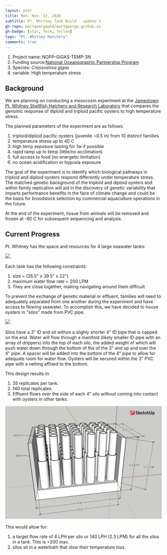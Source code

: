 ```yaml
---
layout: post
title: Mon. Nov. 13, 2020
subtitle: Pt. Whitney Tank Build - update 1
gh-repo: mattgeorgephd/mattgeorge.github.io
gh-badge: [star, fork, follow]
tags: "Pt. Whitney Hatchery"
comments: true
---
```


1. Project name: NOPP-GIGAS-TEMP-3N
2. Funding source:[National Oceanographic Partnership Program](https://www.nopp.org/)
3. Species: *Crassostrea gigas*
4. variable: High temperature stress

## Background

We are planning on conducting a mesocosm experiment at the [Jamestown Pt. Whitney Shellfish Hatchery and Research Laboratory](https://goo.gl/maps/27SMdcsPRsNcg6Le9) that compares the genomic response of diploid and triploid pacific oysters to high temperature stress.

The planned parameters of the experiment are as follows:

1. triploid/diploid pacific oysters (juvenile ~0.5 in) from 10 distinct families
2. temperature stress up to 40 C
3. high temp exposure lasting for 1w if possible
4. rapid ramp up to temp (little/no acclimation)
5. full access to food (no energetic limitation)
6. no ocean acidification or hypoxia exposure

The goal of the experiment is to identify which biological pathways in triploid and diploid oysters respond differently under <severe> temperature stress. The matched genetic background of the triploid and diploid oysters and within family replication will aid in the discovery of genetic variability that imparts performance benefits in the face of climate change and could be the basis for broodstock selection by commercial aquaculture operations in the future.

At the end of the experiment, tissue from animals will be removed and frozen at -80 C for subsequent sequencing and analysis.

## Current Progress

Pt. Whitney has the space and resources for 4 large seawater tanks:

![](/post_images/111320/tank.png).

Each tank has the following constraints:

1. size = (26.5" x 39.5" x 22")
2. maximum water flow rate = 200 LPM
3. They are close together, making navigating around them difficult

To prevent the exchange of genetic material or effluent, families will need to adequately separated from one another during the experiment and have access to flowing seawater. To accomplish this, we have decided to house oysters in "silos" made from PVC pipe.

![](/post_images/111320/silo.png)

Silos have a 3" ID and sit withon a slighly shorter 4" ID pipe that is capped on the end. Water will flow through a manifold (likely smaller ID pipe with an array of drippers) into the top of each silo, the added weight of which will push water down through the bottom of the of the 3" and up and over the 4" pipe. A spacer will be added into the bottom of the 4" pipe to allow for adequate room for water flow. Oysters will be secured within the 3" PVC pipe with a netting affixed to the bottom.

This design results in:

1. 35 replicates per tank.
2. 140 total replicates.
3. Effluent flows over the side of each 4" silo without coming into contact with oysters in other tanks.

![](/post_images/111320/tank_design.png)

This would allow for:

1. a target flow rate of 4 LPH per silo or 140 LPH (2.3 LPM) for all the silos in a tank. This is <200 max.
2. silos sit in a waterbath that slow their temperature loss.
